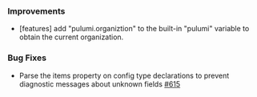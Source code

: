 ### Improvements

- [features] add "pulumi.organiztion" to the built-in "pulumi" variable to obtain the current organization.

### Bug Fixes

- Parse the items property on config type declarations to prevent diagnostic messages about
  unknown fields [#615](https://github.com/pulumi/pulumi-yaml/pull/615)
